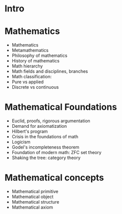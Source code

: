 # Intro

# Mathematics
  - Mathematics
  - Metamathematics
  - Philosophy of mathematics
  - History of mathematics
  - Math hierarchy
  - Math fields and disciplines, branches
  - Math classification:
  - Pure vs applied
  - Discrete vs continuous

# Mathematical Foundations
  - Euclid, proofs, rigorous argumentation
  - Demand for axiomatization
  - Hilbert's program
  - Crisis in the foundations of math
  - Logicism
  - Godel's incompleteness theorem
  - Foundation of modern  math: ZFC set theory
  - Shaking the tree: category theory

# Mathematical concepts
  - Mathematical primitive
  - Mathematical object
  - Mathematical structure
  - Mathematical axiom
